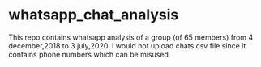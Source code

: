 # whatsapp_chat_analysis

This repo contains whatsapp analysis of a group (of 65 members) from 4 december,2018 to 3 july,2020. I would not upload chats.csv file since it contains phone numbers which can be misused.
